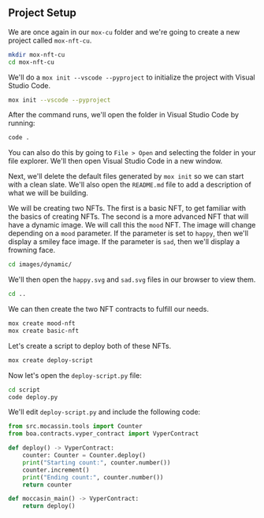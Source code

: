 ## Project Setup

We are once again in our `mox-cu` folder and we're going to create a new project called `mox-nft-cu`. 

```bash
mkdir mox-nft-cu
cd mox-nft-cu
```

We'll do a `mox init --vscode --pyproject` to initialize the project with Visual Studio Code.

```bash
mox init --vscode --pyproject
```

After the command runs, we'll open the folder in Visual Studio Code by running:

```bash
code .
```

You can also do this by going to `File > Open` and selecting the folder in your file explorer. We'll then open Visual Studio Code in a new window.

Next, we'll delete the default files generated by `mox init` so we can start with a clean slate. We'll also open the `README.md` file to add a description of what we will be building.

We will be creating two NFTs. The first is a basic NFT, to get familiar with the basics of creating NFTs. The second is a more advanced NFT that will have a dynamic image.  We will call this the `mood` NFT.  The image will change depending on a `mood` parameter.  If the parameter is set to `happy`, then we'll display a smiley face image. If the parameter is `sad`, then we'll display a frowning face.

```bash
cd images/dynamic/
```

We'll then open the `happy.svg` and `sad.svg` files in our browser to view them. 

```bash
cd ..
```

We can then create the two NFT contracts to fulfill our needs.

```bash
mox create mood-nft
mox create basic-nft
```

Let's create a script to deploy both of these NFTs.

```bash
mox create deploy-script
```

Now let's open the `deploy-script.py` file:

```bash
cd script
code deploy.py
```

We'll edit `deploy-script.py` and include the following code:

```python
from src.mocassin.tools import Counter
from boa.contracts.vyper_contract import VyperContract

def deploy() -> VyperContract:
    counter: Counter = Counter.deploy()
    print("Starting count:", counter.number())
    counter.increment()
    print("Ending count:", counter.number())
    return counter

def moccasin_main() -> VyperContract:
    return deploy()
```

